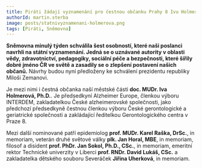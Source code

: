 ```yaml
---
title: Piráti žádají vyznamenání pro čestnou občanku Prahy 8 Ivu Holmerovou
authorId: martin.sterba
image: posts/statnivyznamenani-holmerova.png
tags: [Piráti, Sněmovna]
---
```


**Sněmovna minulý týden schválila šest osobností, které naši poslanci navrhli na státní vyznamenání. Jedná se o uznávané autority v oblasti vědy, zdravotnictví, pedagogiky, sociální péče a bezpečnosti, které šířily dobré jméno ČR ve světě a zasadily se o zlepšení postavení našich občanů.** Návrhy budou nyní předloženy ke schválení prezidentu republiky Miloši Zemanovi. 

Je mezi nimi i čestná občanka naší městské části **doc. MUDr. Iva Holmerová, Ph.D.**. Je předsedkyní Alzheimer Europe, členkou výboru INTERDEM, zakladatelkou České alzheimerovské společnosti, jako předchozí předsedkyně čestnou členkou výboru České gerontologické a geriatrické společnosti a zakládající ředitelkou Gerontologického centra v Praze 8.

Mezi další nominované patří epidemiolog **prof. MUDr. Karel Raška, DrSc.**, in memoriam, veterán druhé světové války **plk. Jan Horal, MBE**, in memoriam, filosof a disident **prof. PhDr. Jan Sokol, Ph.D., CSc.**, in memoriam, emeritní rektor Technické univerzity v Liberci **prof. RNDr. David Lukáš, CSc.** a zakladatelka dětského souboru Severáček **Jiřina Uherková**, in memoriam. 
